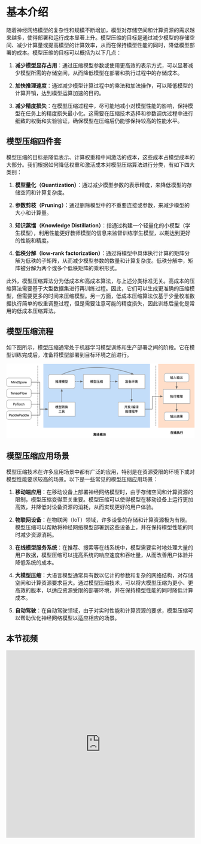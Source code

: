 <!--Copyright © 适用于[License](https://github.com/chenzomi12/AISystem)版权许可-->

# 基本介绍

随着神经网络模型的复杂性和规模不断增加，模型对存储空间和计算资源的需求越来越多，使得部署和运行成本显著上升。模型压缩的目标是通过减少模型的存储空间、减少计算量或提高模型的计算效率，从而在保持模型性能的同时，降低模型部署的成本。模型压缩的目标可以概括为以下几点：

1. **减少模型显存占用**：通过压缩模型参数或使用更高效的表示方式，可以显著减少模型所需的存储空间，从而降低模型在部署和执行过程中的存储成本。

2. **加快推理速度**：通过减少模型计算过程中的乘法和加法操作，可以降低模型的计算开销，达到模型运算加速的目的。

3. **减少精度损失**：在模型压缩过程中，尽可能地减小对模型性能的影响，保持模型在任务上的精度损失最小化。这需要在压缩技术选择和参数调优过程中进行细致的权衡和实验验证，确保模型在压缩后仍能够保持较高的性能水平。

## 模型压缩四件套

模型压缩的目标是降低表示、计算权重和中间激活的成本，这些成本占模型成本的大部分。我们根据如何降低权重和激活成本对模型压缩算法进行分类，有如下四大类别：

1. **模型量化（Quantization）**：通过减少模型参数的表示精度，来降低模型的存储空间和计算复杂度。

2. **参数剪枝（Pruning）**：通过删除模型中的不重要连接或参数，来减少模型的大小和计算量。

3. **知识蒸馏（Knowledge Distillation）**：指通过构建一个轻量化的小模型（学生模型），利用性能更好教师模型的信息来监督训练学生模型，以期达到更好的性能和精度。

4. **低秩分解（low-rank factorization）**：通过将模型中具体执行计算的矩阵分解为低秩的子矩阵，从而减少模型参数的数量和计算复杂度。低秩分解中，矩阵被分解为两个或多个低秩矩阵的乘积形式。

此外，模型压缩算法分为低成本和高成本算法，与上述分类标准无关。高成本的压缩算法需要基于大型数据集进行再训练过程。因此，它们可以生成更准确的压缩模型，但需要更多的时间来压缩模型。另一方面，低成本压缩算法仅基于少量校准数据执行简单的权重调整过程，但是需要注意可能的精度损失，因此训练后量化是常用的低成本压缩算法。

##  模型压缩流程

如下图所示，模型压缩通常处于机器学习模型训练和生产部署之间的阶段。它在模型训练完成后，准备将模型部署到目标环境之前进行。

![模型压缩流程](images/01Introduction01.png)

## 模型压缩应用场景

模型压缩技术在许多应用场景中都有广泛的应用，特别是在资源受限的环境下或对模型性能要求较高的场景。以下是一些常见的模型压缩应用场景：

1. **移动端应用**：在移动设备上部署神经网络模型时，由于存储空间和计算资源的限制，模型压缩变得至关重要。模型压缩可以使得模型在移动设备上运行更加高效，并降低对设备资源的消耗，从而实现更好的用户体验。

2. **物联网设备**：在物联网（IoT）领域，许多设备的存储和计算资源极为有限。模型压缩可以帮助将神经网络模型部署到这些设备上，并在保持模型性能的同时减少资源消耗。

3. **在线模型服务系统**：在推荐、搜索等在线系统中，模型需要实时地处理大量的用户数据，模型压缩可以提高系统的响应速度和吞吐量，从而改善用户体验并降低系统的成本。

4. **大模型压缩**：大语言模型通常具有数以亿计的参数和复杂的网络结构，对存储空间和计算资源要求巨大。通过模型压缩技术，可以将大模型压缩为更小、更高效的版本，以适应资源受限的部署环境，并在保持模型性能的同时降低计算成本。

5. **自动驾驶**：在自动驾驶领域，由于对实时性能和计算资源的要求，模型压缩可以帮助优化神经网络模型以适应相应的场景。

## 本节视频

<html>
<iframe src="https://player.bilibili.com/player.html?aid=608053162&bvid=BV1384y187tL&cid=973975092&page=1&as_wide=1&high_quality=1&danmaku=0&t=30&autoplay=0" width="100%" height="500" scrolling="no" border="0" frameborder="no" framespacing="0" allowfullscreen="true"> </iframe>
</html>